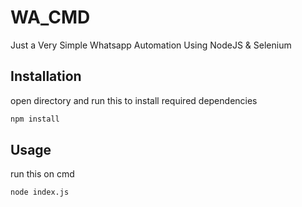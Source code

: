 # WA_CMD

Just a Very Simple Whatsapp Automation Using NodeJS & Selenium

## Installation
open directory and run this to install required dependencies

```bash
npm install
```

## Usage
run this on cmd
```
node index.js
```
